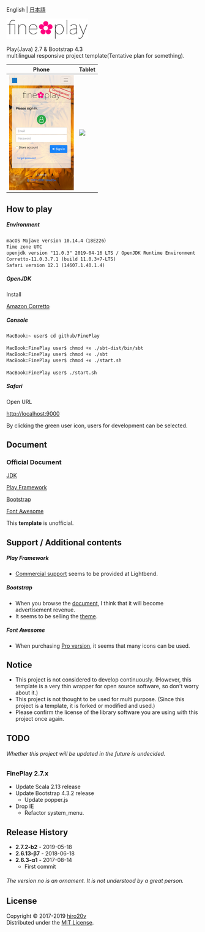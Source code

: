 English | [日本語](./README_ja.md)

<img src="./public/images/en-US/logo.png" alt="fine✿play" height="54"/>

Play(Java) 2.7 & Bootstrap 4.3  
multilingual responsive project template(Tentative plan for something).

| Phone | Tablet    |
|-------|-----------|
| <img src="./public/images/iPhone.png" height="300"/>  | <img src="./public/images/iPad.png" height="400"/> |

How to play
----------

##### Environment #####

	macOS Mojave version 10.14.4（18E226）
	Time zone UTC
	openjdk version "11.0.3" 2019-04-16 LTS / OpenJDK Runtime Environment Corretto-11.0.3.7.1 (build 11.0.3+7-LTS)
	Safari version 12.1 (14607.1.40.1.4)

##### OpenJDK #####

Install

[Amazon Corretto](https://docs.aws.amazon.com/corretto/latest/corretto-11-ug/downloads-list.html)

##### Console #####

	MacBook:~ user$ cd github/FinePlay

	MacBook:FinePlay user$ chmod +x ./sbt-dist/bin/sbt
	MacBook:FinePlay user$ chmod +x ./sbt
	MacBook:FinePlay user$ chmod +x ./start.sh

	MacBook:FinePlay user$ ./start.sh

##### Safari #####

Open URL

[http://localhost:9000](http://localhost:9000)

By clicking the green user icon, users for development can be selected.

Document
-------

### Official Document ###

[JDK](https://docs.oracle.com/en/java/javase/11/docs/api/)

[Play Framework](https://www.playframework.com/documentation/2.7.x)

[Bootstrap](http://getbootstrap.com/docs/4.3)

[Font Awesome](https://fontawesome.com/how-to-use)

This **template** is unofficial.

Support / Additional contents
---------------

##### Play Framework #####
+ [Commercial support](https://www.lightbend.com/subscription) seems to be provided at Lightbend.

##### Bootstrap #####
+ When you browse the [document](https://getbootstrap.com), I think that it will become advertisement revenue.
+ It seems to be selling the [theme](https://themes.getbootstrap.com).

##### Font Awesome #####
+ When purchasing [Pro version](https://fontawesome.com/pro), it seems that many icons can be used.

Notice
---------------

+ This project is not considered to develop continuously. (However, this template is a very thin wrapper for open source software, so don't worry about it.)
+ This project is not thought to be used for multi purpose. (Since this project is a template, it is forked or modified and used.)
+ Please confirm the license of the library software you are using with this project once again.

TODO
---------------

###### Whether this project will be updated in the future is undecided. ######

### FinePlay 2.7.x ###
+ Update Scala 2.13 release  
+ Update Bootstrap 4.3.2  release  
   + Update popper.js
+ Drop IE
   + Refactor system_menu.

Release History
---------------

+ **2.7.2-b2** - 2019-05-18
+ **2.6.13-β7** - 2018-06-18
+ **2.6.3-α1** - 2017-08-14
   + First commit

###### The version no is an ornament. It is not understood by a great person.

License
-------
Copyright &copy; 2017-2019 [hiro20v](https://github.com/hiro20v)  
Distributed under the [MIT License][mit].

[MIT]: http://opensource.org/licenses/MIT
